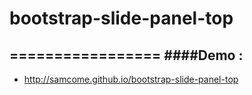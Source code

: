# bootstrap-slide-panel-top
=================
####Demo :
---
* [http://samcome.github.io/bootstrap-slide-panel-top
 ](http://samcome.github.io/bootstrap-slide-panel-top
 )
